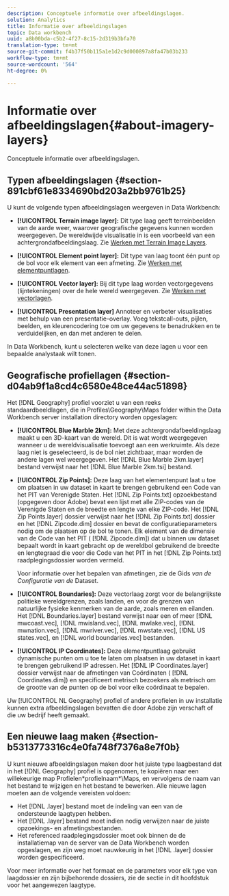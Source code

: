 ```yaml
---
description: Conceptuele informatie over afbeeldingslagen.
solution: Analytics
title: Informatie over afbeeldingslagen
topic: Data workbench
uuid: a8b00bda-c5b2-4f27-8c15-2d319b3bfa70
translation-type: tm+mt
source-git-commit: f4b37f50b115a1e1d2c9d000897a8fa47b03b233
workflow-type: tm+mt
source-wordcount: '564'
ht-degree: 0%

---
```



# Informatie over afbeeldingslagen{#about-imagery-layers}

Conceptuele informatie over afbeeldingslagen.

## Typen afbeeldingslagen {#section-891cbf61e8334690bd203a2bb9761b25}

U kunt de volgende typen afbeeldingslagen weergeven in Data Workbench:

* **[!UICONTROL Terrain image layer]:** Dit type laag geeft terreinbeelden van de aarde weer, waarover geografische gegevens kunnen worden weergegeven. De wereldwijde visualisatie in is een voorbeeld van een achtergrondafbeeldingslaag. Zie [Werken met Terrain Image Layers](../../../home/c-get-started/c-im-layers/c-ter-img-layers/c-ter-img-layers.md#concept-f4b3a20969354ca38955e3fd5beb0f4f).

* **[!UICONTROL Element point layer]:** Dit type van laag toont één punt op de bol voor elk element van een afmeting. Zie [Werken met elementpuntlagen](../../../home/c-get-started/c-im-layers/c-elmt-pt-layers/c-elmt-pt-layers.md#concept-7c93c54552844a20bd6014ae8446b3fd).

* **[!UICONTROL Vector layer]:** Bij dit type laag worden vectorgegevens (lijntekeningen) over de hele wereld weergegeven. Zie [Werken met vectorlagen](../../../home/c-get-started/c-im-layers/c-vctr-layers/c-vctr-layers.md#concept-a9b9cb7fc33b4aa5ae1646fab202dcc9).

* **[!UICONTROL Presentation layer]** Annoteer en verbeter visualisaties met behulp van een presentatie-overlay. Voeg tekstcall-outs, pijlen, beelden, en kleurencodering toe om uw gegevens te benadrukken en te verduidelijken, en dan met anderen te delen.

In Data Workbench, kunt u selecteren welke van deze lagen u voor een bepaalde analystaak wilt tonen.

## Geografische profiellagen {#section-d04ab9f1a8cd4c6580e48ce44ac51898}

Het [!DNL Geography] profiel voorziet u van een reeks standaardbeeldlagen, die in Profiles\Geography\Maps folder within the Data Workbench server installation directory worden opgeslagen:

* **[!UICONTROL Blue Marble 2km]:** Met deze achtergrondafbeeldingslaag maakt u een 3D-kaart van de wereld. Dit is wat wordt weergegeven wanneer u de wereldvisualisatie toevoegt aan een werkruimte. Als deze laag niet is geselecteerd, is de bol niet zichtbaar, maar worden de andere lagen wel weergegeven. Het [!DNL Blue Marble 2km.layer] bestand verwijst naar het [!DNL Blue Marble 2km.tsi] bestand.

* **[!UICONTROL Zip Points]:** Deze laag van het elementenpunt laat u toe om plaatsen in uw dataset in kaart te brengen gebruikend een Code van het PIT van Verenigde Staten. Het [!DNL Zip Points.txt] opzoekbestand (opgegeven door Adobe) bevat een lijst met alle ZIP-codes van de Verenigde Staten en de breedte en lengte van elke ZIP-code. Het [!DNL Zip Points.layer] dossier verwijst naar het [!DNL Zip Points.txt] dossier en het [!DNL Zipcode.dim] dossier en bevat de configuratieparameters nodig om de plaatsen op de bol te tonen. Elk element van de dimensie van de Code van het PIT ( [!DNL Zipcode.dim]) dat u binnen uw dataset bepaalt wordt in kaart gebracht op de wereldbol gebruikend de breedte en lengtegraad die voor die Code van het PIT in het [!DNL Zip Points.txt] raadplegingsdossier worden vermeld.

   Voor informatie over het bepalen van afmetingen, zie de Gids *van de Configuratie van de* Dataset.

* **[!UICONTROL Boundaries]:** Deze vectorlaag zorgt voor de belangrijkste politieke wereldgrenzen, zoals landen, en voor de grenzen van natuurlijke fysieke kenmerken van de aarde, zoals meren en eilanden. Het [!DNL Boundaries.layer] bestand verwijst naar een of meer [!DNL mwcoast.vec], [!DNL mwisland.vec], [!DNL mwlake.vec], [!DNL mwnation.vec], [!DNL mwriver.vec], [!DNL mwstate.vec], [!DNL US states.vec], en [!DNL world boundaries.vec] bestanden.

* **[!UICONTROL IP Coordinates]:** Deze elementpuntlaag gebruikt dynamische punten om u toe te laten om plaatsen in uw dataset in kaart te brengen gebruikend IP adressen. Het [!DNL IP Coordinates.layer] dossier verwijst naar de afmetingen van Coördinaten ( [!DNL Coordinates.dim]) en specificeert metrisch bezoekers als metrisch om de grootte van de punten op de bol voor elke coördinaat te bepalen.

Uw [!UICONTROL NL Geography] profiel of andere profielen in uw installatie kunnen extra afbeeldingslagen bevatten die door Adobe zijn verschaft of die uw bedrijf heeft gemaakt.

## Een nieuwe laag maken {#section-b5313773316c4e0fa748f7376a8e7f0b}

U kunt nieuwe afbeeldingslagen maken door het juiste type laagbestand dat in het [!DNL Geography] profiel is opgenomen, te kopiëren naar een willekeurige map Profielen\*profielnaam*\Maps, en vervolgens de naam van het bestand te wijzigen en het bestand te bewerken. Alle nieuwe lagen moeten aan de volgende vereisten voldoen:

* Het [!DNL .layer] bestand moet de indeling van een van de ondersteunde laagtypen hebben.
* Het [!DNL .layer] bestand moet indien nodig verwijzen naar de juiste opzoekings- en afmetingsbestanden.
* Het referenced raadplegingsdossier moet ook binnen de de installatiemap van de server van de Data Workbench worden opgeslagen, en zijn weg moet nauwkeurig in het [!DNL .layer] dossier worden gespecificeerd.

Voor meer informatie over het formaat en de parameters voor elk type van laagdossier en zijn bijbehorende dossiers, zie de sectie in dit hoofdstuk voor het aangewezen laagtype.
